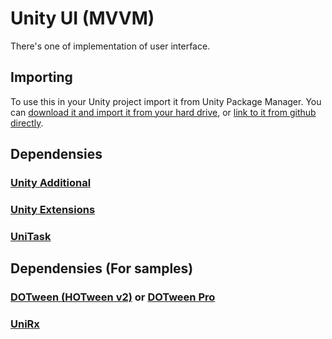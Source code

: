 # Unity UI (MVVM)

There's one of implementation of user interface.

## Importing

To use this in your Unity project import it from Unity Package Manager. You can [download it and import it from your hard drive](https://docs.unity3d.com/Manual/upm-ui-local.html), or [link to it from github directly](https://docs.unity3d.com/Manual/upm-ui-giturl.html).

## Dependensies

### [Unity Additional](https://github.com/EwigeDreamer/unity-additional)
### [Unity Extensions](https://github.com/EwigeDreamer/unity-extensions)
### [UniTask](https://github.com/Cysharp/UniTask)

## Dependensies (For samples)

### [DOTween (HOTween v2)](https://assetstore.unity.com/packages/tools/animation/dotween-hotween-v2-27676) or [DOTween Pro](https://assetstore.unity.com/packages/tools/visual-scripting/dotween-pro-32416)
### [UniRx](https://github.com/neuecc/UniRx)
